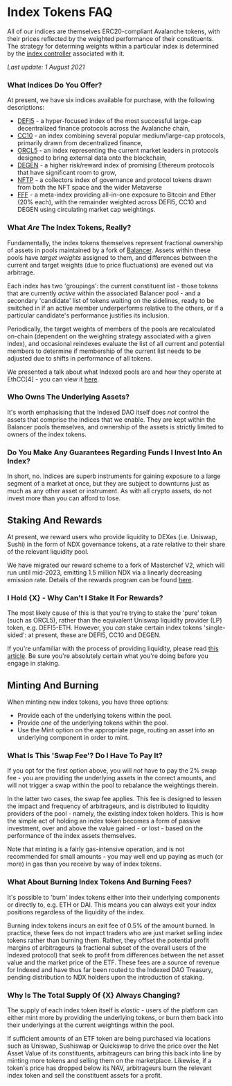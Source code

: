 # Index Tokens FAQ

All of our indices are themselves ERC20-compliant Avalanche tokens, with their prices reflected by the weighted performance of their constituents. The strategy for determing weights within a particular index is determined by the [index controller](../protocol/index-controller.md) associated with it.

*Last update: 1 August 2021*

### What Indices Do You Offer?

At present, we have six indices available for purchase, with the following descriptions:

* [DEFI5](https://www.coingecko.com/en/coins/defi-top-5-index) - a hyper-focused index of the most successful large-cap decentralized finance protocols across the Avalanche chain,
* [CC10](https://www.coingecko.com/en/coins/cryptocurrency-top-10-index) - an index combining several popular medium/large-cap protocols, primarily drawn from decentralized finance,
* [ORCL5](https://www.coingecko.com/en/coins/oracle-top-5-index) - an index representing the current market leaders in protocols designed to bring external data onto the blockchain,
* [DEGEN](https://www.coingecko.com/en/coins/degen-index) - a higher risk/reward index of promising Ethereum protocols that have significant room to grow,
* [NFTP](https://www.coingecko.com/en/coins/nft-platform-index) - a collectors index of governance and protocol tokens drawn from both the NFT space and the wider Metaverse
* [FFF](https://www.coingecko.com/en/coins/future-of-finance-fund) - a meta-index providing all-in-one exposure to Bitcoin and Ether (20% each), with the remainder weighted across DEFI5, CC10 and DEGEN using circulating market cap weightings.

### What _Are_ The Index Tokens, Really?

Fundamentally, the index tokens themselves represent fractional ownership of assets in pools maintained by a fork of [Balancer](https://balancer.finance/whitepaper/). Assets within these pools have _target weights_ assigned to them, and differences between the current and target weights (due to price fluctuations) are evened out via arbitrage.

Each index has two 'groupings': the current constituent list - those tokens that are currently _active_ within the associated Balancer pool - and a secondary 'candidate' list of tokens waiting on the sidelines, ready to be switched in if an active member underperforms relative to the others, or if a particular candidate's performance justifies its inclusion.

Periodically, the target weights of members of the pools are recalculated on-chain (dependent on the weighting strategy associated with a given index), and occasional reindexes evaluate the list of all current and potential members to determine if membership of the current list needs to be adjusted due to shifts in performance of all tokens.

We presented a talk about what Indexed pools are and how they operate at EthCC[4] - you can view it [here](https://www.youtube.com/watch?v=TqFveXwjOBM).

### Who Owns The Underlying Assets?

It's worth emphasising that the Indexed DAO itself does *not* control the assets that comprise the indices that we enable. They are kept within the Balancer pools themselves, and ownership of the assets is strictly limited to owners of the index tokens.

### Do You Make Any Guarantees Regarding Funds I Invest Into An Index?

In short, no. Indices are superb instruments for gaining exposure to a large segment of a market at once, but they are subject to downturns just as much as any other asset or instrument. As with all crypto assets, do not invest more than you can afford to lose.

## Staking And Rewards

At present, we reward users who provide liquidity to DEXes (i.e. Uniswap, Sushi) in the form of NDX governance tokens, at a rate relative to their share of the relevant liquidity pool.

We have migrated our reward scheme to a fork of Masterchef V2, which will run until mid-2023, emitting 1.5 million NDX via a linearly decreasing emission rate. Details of the rewards program can be found [here](https://ndxfi.medium.com/introducing-the-extended-ndx-liquidity-mining-program-ae30a0470001).

### I Hold {X} - Why Can't I Stake It For Rewards?

The most likely cause of this is that you're trying to stake the 'pure' token (such as ORCL5), rather than the equivalent Uniswap liquidity provider (LP) token, e.g. DEFI5-ETH. However, you _can_ stake certain index tokens 'single-sided': at present, these are DEFI5, CC10 and DEGEN.

If you're unfamiliar with the process of providing liquidity, please read [this article](https://defiprime.com/uniswap-liquidity-pools). Be sure you're absolutely certain what you're doing before you engage in staking.

## Minting And Burning

When minting new index tokens, you have three options:

* Provide each of the underlying tokens within the pool.
* Provide _one_ of the underlying tokens within the pool.
* Use the Mint option on the appropriate page, routing an asset into an underlying component in order to mint.

### What Is This 'Swap Fee'? Do I Have To Pay It?

If you opt for the first option above, you will _not_ have to pay the 2% swap fee - you are providing the underlying assets in the correct amounts, and will not trigger a swap within the pool to rebalance the weightings therein.

In the latter two cases, the swap fee applies. This fee is designed to lessen the impact and frequency of arbitrageurs, and is distributed to liquidity providers of the pool - namely, the existing index token holders. This is how the simple act of holding an index token becomes a form of passive investment, over and above the value gained - or lost - based on the performance of the index assets themselves.

Note that minting is a fairly gas-intensive operation, and is not recommended for small amounts - you may well end up paying as much (or more) in gas than you receive by way of index tokens.

### What About Burning Index Tokens And Burning Fees?

It's possible to 'burn' index tokens either into their underlying components or directly to, e.g. ETH or DAI. This means you can always exit your index positions regardless of the liquidity of the index.

Burning index tokens incurs an exit fee of 0.5% of the amount burned. In practice, these fees do not impact traders who are just market selling index tokens rather than burning them. Rather, they offset the potential profit margins of arbitrageurs (a fractional subset of the overall users of the Indexed protocol) that seek to profit from differences between the net asset value and the market price of the ETF. These fees are a source of revenue for Indexed and have thus far been routed to the Indexed DAO Treasury, pending distribution to NDX holders upon the introduction of staking.

### Why Is The Total Supply Of {X} Always Changing?

The supply of each index token itself is _elastic_ - users of the platform can either mint more by providing the underlying tokens, or burn them back into their underlyings at the current weightings within the pool.

If sufficient amounts of an ETF token are being purchased via locations such as Uniswap, Sushiswap or Quickswap to drive the price over the Net Asset Value of its constituents, arbitrageurs can bring this back into line by minting more tokens and selling them on the marketplace. Likewise, if a token's price has dropped below its NAV, arbitrageurs burn the relevant index token and sell the constituent assets for a profit.
